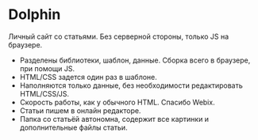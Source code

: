 # Dolphin
Личный сайт со статьями. Без серверной стороны, только JS на браузере. 
- Разделены библиотеки, шаблон, данные. Сборка всего в браузере, при помощи JS. 
- HTML/CSS задется один раз в шаблоне.
- Наполняются только данные, без необходимости редактировать HTML/CSS/JS.
- Скорость работы, как у обычного HTML. Спасибо Webix.
- Статьи пишем в онлайн редакторе.
- Папка со статьёй автономна, содержит все картинки и дополнительные файлы статьи.
